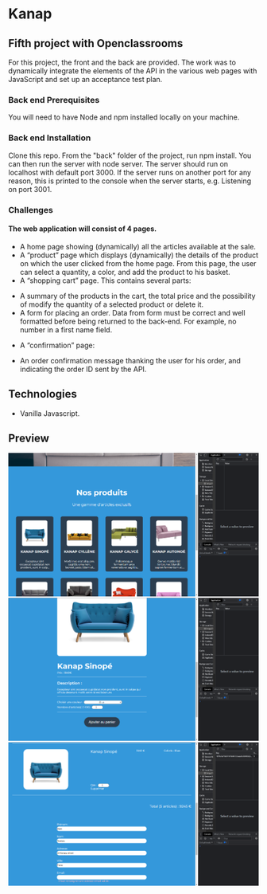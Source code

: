# Kanap

## Fifth project with Openclassrooms

For this project, the front and the back are provided. The work was to dynamically integrate the elements of the API in the various web pages with JavaScript and set up an acceptance test plan.

### Back end Prerequisites

You will need to have Node and npm installed locally on your machine.

### Back end Installation

Clone this repo. From the "back" folder of the project, run npm install. You can then run the server with node server. The server should run on localhost with default port 3000. If the server runs on another port for any reason, this is printed to the console when the server starts, e.g. Listening on port 3001.

### Challenges

#### The web application will consist of 4 pages.

-   A home page showing (dynamically) all the articles available at the sale.
-   A “product” page which displays (dynamically) the details of the product on which the user clicked from the home page. From this page, the user can select a quantity, a color, and add the product to his basket.
-   A “shopping cart” page. This contains several parts:

*   A summary of the products in the cart, the total price and the possibility of modify the quantity of a selected product or delete it.
*   A form for placing an order. Data from form must be correct and well formatted before being returned to the back-end. For example, no number in a first name field.

-   A “confirmation” page:

*   An order confirmation message thanking the user for his order, and indicating the order ID sent by the API.

## Technologies

-   Vanilla Javascript.

## Preview

![Screenchot-preview](./front/images/git-img/cap1.PNG)
![Screenchot-preview](./front/images/git-img/cap2.PNG)
![Screenchot-preview](./front/images/git-img/cap3.PNG)
